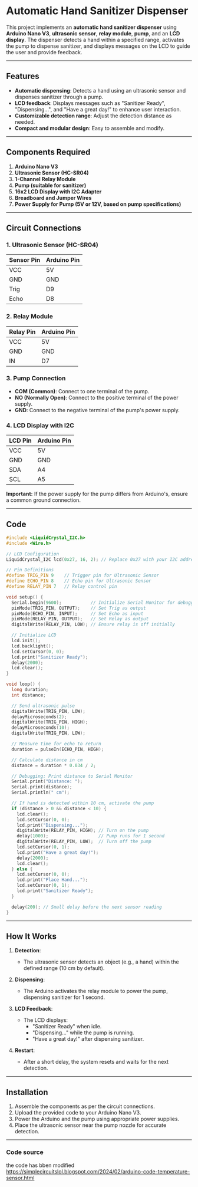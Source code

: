 # Automatic Hand Sanitizer Dispenser

This project implements an **automatic hand sanitizer dispenser** using **Arduino Nano V3**, **ultrasonic sensor**, **relay module**, **pump**, and an **LCD display**. The dispenser detects a hand within a specified range, activates the pump to dispense sanitizer, and displays messages on the LCD to guide the user and provide feedback.

---

## Features

- **Automatic dispensing**: Detects a hand using an ultrasonic sensor and dispenses sanitizer through a pump.
- **LCD feedback**: Displays messages such as "Sanitizer Ready", "Dispensing...", and "Have a great day!" to enhance user interaction.
- **Customizable detection range**: Adjust the detection distance as needed.
- **Compact and modular design**: Easy to assemble and modify.

---

## Components Required

1. **Arduino Nano V3**
2. **Ultrasonic Sensor (HC-SR04)**
3. **1-Channel Relay Module**
4. **Pump (suitable for sanitizer)**
5. **16x2 LCD Display with I2C Adapter**
6. **Breadboard and Jumper Wires**
7. **Power Supply for Pump (5V or 12V, based on pump specifications)**

---

## Circuit Connections

### **1. Ultrasonic Sensor (HC-SR04)**

| Sensor Pin | Arduino Pin  |
|------------|--------------|
| VCC        | 5V           |
| GND        | GND          |
| Trig       | D9           |
| Echo       | D8           |

### **2. Relay Module**

| Relay Pin  | Arduino Pin  |
|------------|--------------|
| VCC        | 5V           |
| GND        | GND          |
| IN         | D7           |

### **3. Pump Connection**

- **COM (Common)**: Connect to one terminal of the pump.
- **NO (Normally Open)**: Connect to the positive terminal of the power supply.
- **GND**: Connect to the negative terminal of the pump's power supply.

### **4. LCD Display with I2C**

| LCD Pin    | Arduino Pin  |
|------------|--------------|
| VCC        | 5V           |
| GND        | GND          |
| SDA        | A4           |
| SCL        | A5           |

**Important:** If the power supply for the pump differs from Arduino's, ensure a common ground connection.

---

## Code

```cpp
#include <LiquidCrystal_I2C.h>
#include <Wire.h>

// LCD Configuration
LiquidCrystal_I2C lcd(0x27, 16, 2); // Replace 0x27 with your I2C address if different

// Pin Definitions
#define TRIG_PIN 9    // Trigger pin for Ultrasonic Sensor
#define ECHO_PIN 8    // Echo pin for Ultrasonic Sensor
#define RELAY_PIN 7   // Relay control pin

void setup() {
  Serial.begin(9600);           // Initialize Serial Monitor for debugging
  pinMode(TRIG_PIN, OUTPUT);    // Set Trig as output
  pinMode(ECHO_PIN, INPUT);     // Set Echo as input
  pinMode(RELAY_PIN, OUTPUT);   // Set Relay as output
  digitalWrite(RELAY_PIN, LOW); // Ensure relay is off initially

  // Initialize LCD
  lcd.init();
  lcd.backlight();
  lcd.setCursor(0, 0);
  lcd.print("Sanitizer Ready");
  delay(2000);
  lcd.clear();
}

void loop() {
  long duration;
  int distance;

  // Send ultrasonic pulse
  digitalWrite(TRIG_PIN, LOW);
  delayMicroseconds(2);
  digitalWrite(TRIG_PIN, HIGH);
  delayMicroseconds(10);
  digitalWrite(TRIG_PIN, LOW);

  // Measure time for echo to return
  duration = pulseIn(ECHO_PIN, HIGH);

  // Calculate distance in cm
  distance = duration * 0.034 / 2;

  // Debugging: Print distance to Serial Monitor
  Serial.print("Distance: ");
  Serial.print(distance);
  Serial.println(" cm");

  // If hand is detected within 10 cm, activate the pump
  if (distance > 0 && distance < 10) {
    lcd.clear();
    lcd.setCursor(0, 0);
    lcd.print("Dispensing...");
    digitalWrite(RELAY_PIN, HIGH); // Turn on the pump
    delay(1000);                   // Pump runs for 1 second
    digitalWrite(RELAY_PIN, LOW);  // Turn off the pump
    lcd.setCursor(0, 1);
    lcd.print("Have a great day!");
    delay(2000);
    lcd.clear();
  } else {
    lcd.setCursor(0, 0);
    lcd.print("Place Hand...");
    lcd.setCursor(0, 1);
    lcd.print("Sanitizer Ready");
  }

  delay(200); // Small delay before the next sensor reading
}
```

---

## How It Works

1. **Detection**:
   - The ultrasonic sensor detects an object (e.g., a hand) within the defined range (10 cm by default).

2. **Dispensing**:
   - The Arduino activates the relay module to power the pump, dispensing sanitizer for 1 second.

3. **LCD Feedback**:
   - The LCD displays:
     - "Sanitizer Ready" when idle.
     - "Dispensing..." while the pump is running.
     - "Have a great day!" after dispensing sanitizer.

4. **Restart**:
   - After a short delay, the system resets and waits for the next detection.

---

## Installation

1. Assemble the components as per the circuit connections.
2. Upload the provided code to your Arduino Nano V3.
3. Power the Arduino and the pump using appropriate power supplies.
4. Place the ultrasonic sensor near the pump nozzle for accurate detection.

---


### Code source
the code has bben modified
https://simplecircuitslol.blogspot.com/2024/02/arduino-code-temperature-sensor.html

